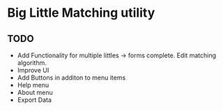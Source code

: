 Big Little Matching utility 
===========================

TODO
-----

 * Add Functionality for multiple littles -> forms complete. Edit matching algorithm.
 * Improve UI
 * Add Buttons in additon to menu items
 * Help menu
 * About menu
 * Export Data